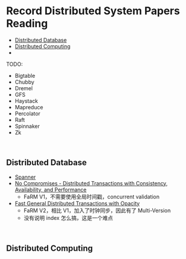 # Record Distributed System Papers Reading

- [Distributed Database](#distributed_database)
- [Distributed Computing](#distributed_computing)
- []()



TODO:

- Bigtable
- Chubby
- Dremel
- GFS
- Haystack
- Mapreduce
- Percolator
- Raft
- Spinnaker
- Zk


&nbsp;   
<a id="distributed_database"></a>
## Distributed Database

- [Spanner](https://github.com/rsy56640/paper-reading/tree/master/%E5%88%86%E5%B8%83%E5%BC%8F/content/Spanner)
- [No Compromises - Distributed Transactions with Consistency, Availability, and Performance](https://github.com/rsy56640/paper-reading/tree/master/%E5%88%86%E5%B8%83%E5%BC%8F/content/No%20Compromises%20-%20Distributed%20Transactions%20with%20Consistency%2C%20Availability%2C%20and%20Performance)
  - FaRM V1，不需要使用全局时间戳，concurrent validation
- [Fast General Distributed Transactions with Opacity](https://github.com/rsy56640/paper-reading/tree/master/%E5%88%86%E5%B8%83%E5%BC%8F/content/Fast%20General%20Distributed%20Transactions%20with%20Opacity)
  - FaRM V2，相比 V1，加入了时钟同步，因此有了 Multi-Version
  - 没有说明 index 怎么搞，这是一个难点



&nbsp;   
<a id="distributed_computing"></a>
## Distributed Computing